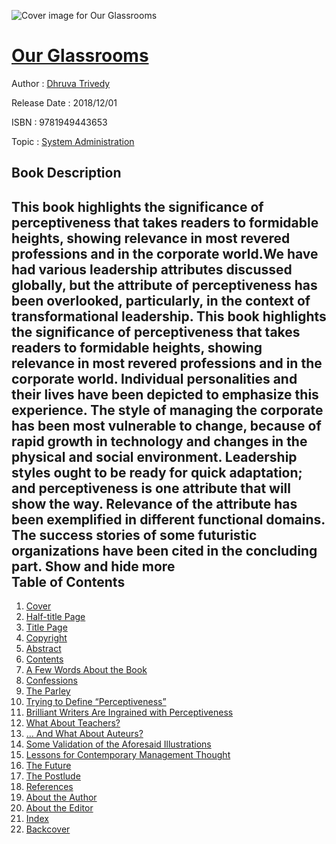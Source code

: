 ![Cover image for Our Glassrooms](https://imgdetail.ebookreading.net/cover/cover/system_admin/EB9781949443653.jpg)

[Our Glassrooms](https://ebookreading.net/view/book/Our+Glassrooms-EB9781949443653_1.html "Our Glassrooms")
====================================================================================================================

Author : [Dhruva Trivedy](https://ebookreading.net/search/author/Dhruva+Trivedy)

Release Date : 2018/12/01

ISBN : 9781949443653

Topic : [System Administration](https://ebookreading.net/search/category/system-administration)

Book Description
-----------------

 This book highlights the significance of perceptiveness that takes readers to formidable heights, showing relevance in most revered professions and in the corporate world.We have had various leadership attributes discussed globally, but the attribute of perceptiveness has been overlooked, particularly, in the context of transformational leadership. This book highlights the significance of perceptiveness that takes readers to formidable heights, showing relevance in most revered professions and in the corporate world. Individual personalities and their lives have been depicted to emphasize this experience.
The style of managing the corporate has been most vulnerable to change, because of rapid growth in technology and changes in the physical and social environment. Leadership styles ought to be ready for quick adaptation; and perceptiveness is one attribute that will show the way. Relevance of the attribute has been exemplified in different functional domains. The success stories of some futuristic organizations have been cited in the concluding part.
        Show and hide more                
Table of Contents
-----------------

1. [Cover](https://ebookreading.net/view/book/Our+Glassrooms-EB9781949443653_1.html)
1. [Half-title Page](https://ebookreading.net/view/book/Our+Glassrooms-EB9781949443653_2.html)
1. [Title Page](https://ebookreading.net/view/book/Our+Glassrooms-EB9781949443653_3.html)
1. [Copyright](https://ebookreading.net/view/book/Our+Glassrooms-EB9781949443653_4.html)
1. [Abstract](https://ebookreading.net/view/book/Our+Glassrooms-EB9781949443653_6.html)
1. [Contents](https://ebookreading.net/view/book/Our+Glassrooms-EB9781949443653_7.html)
1. [A Few Words About the Book](https://ebookreading.net/view/book/Our+Glassrooms-EB9781949443653_8.html)
1. [Confessions](https://ebookreading.net/view/book/Our+Glassrooms-EB9781949443653_9.html)
1. [The Parley](https://ebookreading.net/view/book/Our+Glassrooms-EB9781949443653_10.html)
1. [Trying to Define “Perceptiveness”](https://ebookreading.net/view/book/Our+Glassrooms-EB9781949443653_11.html)
1. [Brilliant Writers Are Ingrained with Perceptiveness](https://ebookreading.net/view/book/Our+Glassrooms-EB9781949443653_12.html)
1. [What About Teachers?](https://ebookreading.net/view/book/Our+Glassrooms-EB9781949443653_13.html)
1. [… And What About Auteurs?](https://ebookreading.net/view/book/Our+Glassrooms-EB9781949443653_14.html)
1. [Some Validation of the Aforesaid Illustrations](https://ebookreading.net/view/book/Our+Glassrooms-EB9781949443653_15.html)
1. [Lessons for Contemporary Management Thought](https://ebookreading.net/view/book/Our+Glassrooms-EB9781949443653_16.html)
1. [The Future](https://ebookreading.net/view/book/Our+Glassrooms-EB9781949443653_17.html)
1. [The Postlude](https://ebookreading.net/view/book/Our+Glassrooms-EB9781949443653_18.html)
1. [References](https://ebookreading.net/view/book/Our+Glassrooms-EB9781949443653_19.html)
1. [About the Author](https://ebookreading.net/view/book/Our+Glassrooms-EB9781949443653_20.html)
1. [About the Editor](https://ebookreading.net/view/book/Our+Glassrooms-EB9781949443653_21.html)
1. [Index](https://ebookreading.net/view/book/Our+Glassrooms-EB9781949443653_22.html)
1. [Backcover](https://ebookreading.net/view/book/Our+Glassrooms-EB9781949443653_24.html)
